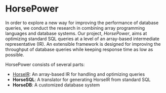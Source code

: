 # HorsePower

In order to explore a new way for improving the performance of database queries, we conduct the research in combining array programming languages and database systems.   Our project, *HorsePower*, aims at optimizing standard SQL queries at a level of an array-based intermediate representative (IR).  An extensible framework is designed for improving the throughput of database queries while keeping response time as low as possible.

HorsePower consists of several parts:

- [HorseIR](horseir/README.md): An array-based IR for handling and optimizing queries
- **HorseSQL**: A translator for generating HorseIR from standard SQL
- **HorseDB**: A customized database system

